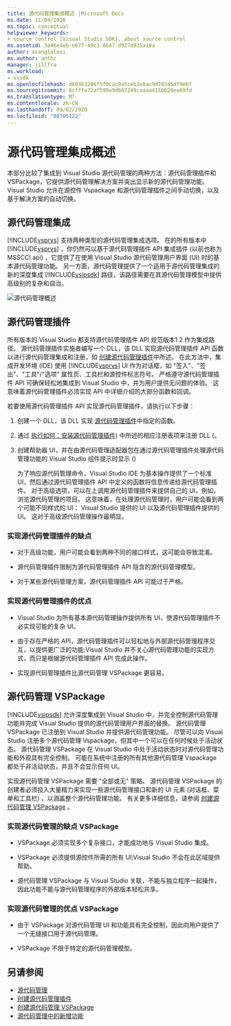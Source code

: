 ```yaml
---
title: 源代码管理集成概述 |Microsoft Docs
ms.date: 11/04/2016
ms.topic: conceptual
helpviewer_keywords:
- source control [Visual Studio SDK], about source control
ms.assetid: 3a46e4eb-e677-49c3-8647-d927d035a19a
author: acangialosi
ms.author: anthc
manager: jillfra
ms.workload:
- vssdk
ms.openlocfilehash: d80363286f5f0cac9a5ceb2e8ac9d20345df9e6f
ms.sourcegitcommit: 6cfffa72af599a9d667249caaaa411bb28ea69fd
ms.translationtype: MT
ms.contentlocale: zh-CN
ms.lasthandoff: 09/02/2020
ms.locfileid: "80705122"
---
```

# <a name="source-control-integration-overview"></a>源代码管理集成概述
本部分比较了集成到 Visual Studio 源代码管理的两种方法：源代码管理插件和 VSPackage，它提供源代码管理解决方案并突出显示新的源代码管理功能。 Visual Studio 允许在源控件 Vspackage 和源代码管理插件之间手动切换，以及基于解决方案的自动切换。

## <a name="source-control-integration"></a>源代码管理集成
 [!INCLUDE[vsprvs](../../code-quality/includes/vsprvs_md.md)] 支持两种类型的源代码管理集成选项。 在的所有版本中 [!INCLUDE[vsprvs](../../code-quality/includes/vsprvs_md.md)] ，你仍然可以基于源代码管理插件 API 集成插件 (以前也称为 MSSCCI api) ，它提供了在使用 Visual Studio 源代码管理用户界面 (UI) 时的基本源代码管理功能。 另一方面，源代码管理提供了一个适用于源代码管理集成的新的深度集成 [!INCLUDE[vsipsdk](../../extensibility/includes/vsipsdk_md.md)] 路径，该路径需要在其源代码管理模型中提供高级别的复杂和自治。

 ![源代码管理概述](../../extensibility/internals/media/sourcectnrloverview.gif "SourceCtnrlOverview")

## <a name="source-control-plug-in"></a>源代码管理插件
 所有版本的 Visual Studio 都支持源代码管理插件 API 规范版本1.2 作为集成路径。 源代码管理插件实施者编写一个 DLL，该 DLL 实现源代码管理插件 API 函数以进行源代码管理集成和注册，如 [创建源代码管理插件](../../extensibility/internals/creating-a-source-control-plug-in.md)中所述。 在此方法中，集成开发环境 (IDE) 使用 [!INCLUDE[vsprvs](../../code-quality/includes/vsprvs_md.md)] UI 作为对话框，如 "签入"、"签出"、"工具"/"选项" 属性页、工具栏和源控件标志符号。 严格遵守源代码管理插件 API 可确保轻松地集成到 Visual Studio 中，并为用户提供无问题的体验。 这意味着源代码管理插件必须实现 API 中详细介绍的大部分函数和回调。

 若要使用源代码管理插件 API 实现源代码管理插件，请执行以下步骤：

1. 创建一个 DLL，该 DLL 实现 [源代码管理插件](../../extensibility/source-control-plug-ins.md)中指定的函数。

2. 通过 [执行如何：安装源代码管理插件](../../extensibility/internals/how-to-install-a-source-control-plug-in.md)) 中所述的相应注册表项来注册 DLL (。

3. 创建帮助器 UI，并在由源代码管理适配器包在通过源代码管理插件处理源代码管理功能的 Visual Studio 组件提示时显示 () 

   为了响应源代码管理命令，Visual Studio IDE 为基本操作提供了一个标准 UI，然后通过源代码管理插件 API 中定义的函数将信息传递给源代码管理插件。 对于高级选项，可以在上调用源代码管理插件来提供自己的 UI，例如，浏览源代码管理的项目。 这意味着，在处理源代码管理时，用户可能会看到两个可能不同样式的 UI： Visual Studio 提供的 UI 以及源代码管理插件提供的 UI。 这对于高级源代码管理操作最明显。

### <a name="drawbacks-to-implementing-a-source-control-plug-in"></a>实现源代码管理插件的缺点

- 对于高级功能，用户可能会看到两种不同的接口样式，这可能会导致混淆。

- 源代码管理插件限制为源代码管理插件 API 隐含的源代码管理模型。

- 对于某些源代码管理方案，源代码管理插件 API 可能过于严格。

### <a name="advantages-to-implementing-a-source-control-plug-in"></a>实现源代码管理插件的优点

- Visual Studio 为所有基本源代码管理操作提供所有 UI，使源代码管理插件不必实现可能的复杂 UI。

- 由于存在严格的 API，源代码管理插件可以轻松地与外部源代码管理程序交互，以提供更广泛的功能;Visual Studio 并不关心源代码管理功能的实现方式，而只是根据源代码管理插件 API 完成此操作。

- 实现源代码管理插件比源代码管理 VSPackage 更容易。

## <a name="source-control-vspackage"></a>源代码管理 VSPackage
 [!INCLUDE[vsipsdk](../../extensibility/includes/vsipsdk_md.md)] 允许深度集成到 Visual Studio 中，并完全控制源代码管理功能并完成 Visual Studio 提供的源代码管理用户界面的替换。 源代码管理 VSPackage 已注册到 Visual Studio 并提供源代码管理功能。 尽管可以向 Visual Studio 注册多个源代码管理 Vspackage，但其中一个可以在任何时候处于活动状态。 源代码管理 VSPackage 在 Visual Studio 中处于活动状态时对源代码管理功能和外观具有完全控制。 可能在系统中注册的所有其他源代码管理 Vspackage 都处于非活动状态，并且不会显示任何 UI。

 实现源代码管理 VSPackage 需要 "全部或无" 策略。 源代码管理 VSPackage 的创建者必须投入大量精力来实现一些源代码管理接口和新的 UI 元素 (对话框、菜单和工具栏) ，以涵盖整个源代码管理功能。 有关更多详细信息，请参阅 [创建源代码管理 VSPackage](../../extensibility/internals/creating-a-source-control-vspackage.md) 。

### <a name="drawbacks-to-implementing-a-source-control-vspackage"></a>实现源代码管理的缺点 VSPackage

- VSPackage 必须实现多个复杂接口，才能成功地与 Visual Studio 集成。

- VSPackage 必须提供源控件所需的所有 UI;Visual Studio 不会在此区域提供帮助。

- 源代码管理 VSPackage 与 Visual Studio 关联，不能与独立程序一起操作，因此功能不能与源代码管理程序的外部版本轻松共享。

### <a name="advantages-to-implementing-a-source-control-vspackage"></a>实现源代码管理的优点 VSPackage

- 由于 VSPackage 对源代码管理 UI 和功能具有完全控制，因此向用户提供了一个无缝接口用于源代码管理。

- VSPackage 不限于特定的源代码管理模型。

## <a name="see-also"></a>另请参阅
- [源代码管理](../../extensibility/internals/source-control.md)
- [创建源代码管理插件](../../extensibility/internals/creating-a-source-control-plug-in.md)
- [创建源代码管理 VSPackage](../../extensibility/internals/creating-a-source-control-vspackage.md)
- [源代码管理中的新增功能](../../extensibility/internals/what-s-new-in-source-control.md)
